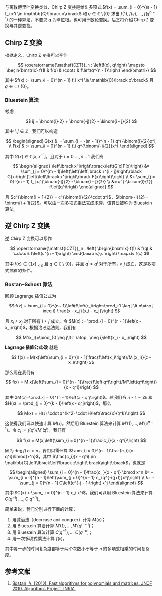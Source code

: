 与离散傅里叶变换类似，Chirp Z 变换是给出多项式 $f(x) = \sum_{i = 0}^{m - 1} f_i x^i \in \mathbb{C}\lbrack x\rbrack$ 和 $q \in \mathbb{C} \setminus \{0\}$ 求出 $f(1), f(q), \dots, f(q^{n - 1})$ 的一种算法，不要求 $q$ 为单位根。也可用于数论变换。后文将介绍 Chirp Z 变换与其逆变换。

## Chirp Z 变换

根据定义，Chirp Z 变换可以写作

$$
\operatorname{\mathsf{CZT}}_n : \left(f(x), q\right) \mapsto
\begin{bmatrix}
f(1) & f(q) & \cdots & f\left(q^{n - 1}\right)
\end{bmatrix}
$$

其中 $f(x) := \sum_{i = 0}^{m - 1} f_i x^i \in \mathbb{C}\lbrack x\rbrack$ 且 $q \in \mathbb{C} \setminus \{0\}$。

### Bluestein 算法

考虑

$$
ij = \binom{i}{2} + \binom{-j}{2} - \binom{i - j}{2}
$$

其中 $i, j \in \mathbb{Z}$，我们可以构造

$$
\begin{aligned}
G(x) & := \sum_{i = -(m - 1)}^{n - 1} q^{-\binom{i}{2}}x^i, \\
F(x) & := \sum_{i = 0}^{m - 1} f_i q^{\binom{-i}{2}}x^i.
\end{aligned}
$$

其中 $G(x) \in \mathbb{C}\left\lbrack x, x^{-1}\right\rbrack$，且对于 $i = 0, \dots, n - 1$ 我们有

$$
\begin{aligned}
\left\lbrack x^i\right\rbrack\left(G(x)F(x)\right) &=
\sum_{j = 0}^{m - 1}\left(\left(\left\lbrack x^{i - j}\right\rbrack G(x)\right)\left(\left\lbrack x^j\right\rbrack F(x)\right)\right) \\
&= \sum_{j = 0}^{m - 1} f_j q^{\binom{-j}{2} - \binom{i - j}{2}} \\
&= q^{-\binom{i}{2}} f\left(q^i\right)
\end{aligned}
$$

且 $q^{\binom{i + 1}{2}} = q^{\binom{i}{2}}\cdot q^i$，$\binom{-i}{2} = \binom{i + 1}{2}$。可以由一次多项式乘法完成求算，该算法被称为 Bluestein 算法。

## 逆 Chirp Z 变换

逆 Chirp Z 变换可以写作

$$
\operatorname{\mathsf{ICZT}}_n :
\left(
    \begin{bmatrix} f(1) & f(q) & \cdots & f\left(q^{n - 1}\right)
    \end{bmatrix},q
\right)
\mapsto f(x)
$$

其中 $f(x) \in \mathbb{C}\left\lbrack x\right\rbrack_{< n}$ 且 $q \in \mathbb{C} \setminus \{0\}$，并且 $q^i \neq q^j$ 对于所有 $i \neq j$ 成立，这是多项式插值的条件。

### Bostan–Schost 算法

回顾 Lagrange 插值公式为

$$
f(x) = \sum_{i = 0}^{n - 1}\left(f\left(x_i\right)\prod_{0 \leq j \lt n\atop j \neq i} \frac{x - x_j}{x_i - x_j}\right)
$$

且 $x_i \neq x_j$ 对于所有 $i \neq j$ 成立。令 $M(x) := \prod_{i = 0}^{n - 1}\left(x - x_i\right)$，根据洛必达法则，我们有

$$
M'(x_i)=\prod_{0 \leq j\lt n \atop j \neq i}\left(x_i - x_j\right)
$$

**Lagrange 插值公式·改** 就是

$$
f(x) = M(x)\left(\sum_{i = 0}^{n - 1}\frac{f\left(x_i\right)/M'(x_i)}{x - x_i}\right)
$$

那么现在我们有

$$
f(x) = M(x)\left(\sum_{i = 0}^{n - 1}\frac{f\left(q^i\right)/M'\left(q^i\right)}{x - q^i}\right)
$$

其中 $M(x)=\prod_{j = 0}^{n - 1}\left(x - q^j\right)$。若我们令 $n - 1 = 2k$ 和 $H(x) := \prod_{j = 0}^{k - 1}\left(x - q^j\right)$，那么

$$
M(x) = H(x) \cdot q^{k^2} \cdot H\left(\frac{x}{q^k}\right)
$$

这使得我们可以快速计算 $M(x)$。然后用 Bluestein 算法来计算 $M'(1), \dots, M'(q^{n - 1})$。令 $c_i := f\left(q^i\right)/M'\left(q^i\right)$，我们有

$$
f(x) = M(x)\left(\sum_{i = 0}^{n - 1}\frac{c_i}{x - q^i}\right)
$$

因为 $\deg f(x) \lt n$，我们只需计算 $\sum_{i = 0}^{n - 1}\frac{c_i}{x - q^i}\bmod{x^n}$，其中 $\frac{c_i}{x - q^i} \in \mathbb{C}\left\lbrack\left\lbrack x\right\rbrack\right\rbrack$，也就是

$$
\begin{aligned}
\sum_{i = 0}^{n - 1}\frac{c_i}{x - q^i} \bmod x^n &=
-\sum_{i = 0}^{n - 1}\left(\sum_{j = 0}^{n - 1} c_i q^{-i(j+1)}x^j\right) \\
&= -\sum_{j = 0}^{n - 1} C\left(q^{-j - 1}\right) x^j
\end{aligned}
$$

其中 $C(x) = \sum_{i = 0}^{n - 1} c_i x^i$。我们可以用 Bluestein 算法来计算 $C\left(q^{-1}\right), \dots, C\left(q^{-n}\right)$。

简单来说，我们分别进行下面的计算：

1.  用减治法（decrease and conquer）计算 $M(x)$；
2.  用 Bluestein 算法计算 $M'(1), \dots, M'(q^{n - 1})$；
3.  用 Bluestein 算法计算 $C\left(q^{-1}\right), \dots, C\left(q^{-n}\right)$；
4.  用一次多项式乘法计算 $f(x)$。

其中每一步的时间复杂度都等于两个次数小于等于 $n$ 的多项式相乘的时间复杂度。

## 参考文献

1.  [Bostan, A. (2010). Fast algorithms for polynomials and matrices. JNCF 2010. Algorithms Project, INRIA.](https://specfun.inria.fr/bostan/publications/exposeJNCF.pdf)
